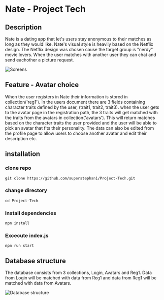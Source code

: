 # Nate - Project Tech

## Description
Nate is a dating app that let's users stay anonymous to their matches as long as they would like. Nate's visual style is heavily based on the Netflix design. The Netflix design was chosen cause the target group is "nerdy" movie lovers. When the user matches with another user they can chat and send eachother a picture request. 

![Screens](https://github.com/superstephan1/Project-Tech/blob/master/projectFiles/screens.png "Screens")

## Feature - Avatar choice

When the user registers in Nate their information is stored in collection('reg1'). In the users document there are 3 fields containing character traits defined by the user, (trait1, trait2, trait3). when the user gets to the avatar page in the registration path, the 3 traits will get matched with the traits from the avatars in collection('avatars'). This will return matches based on the character traits the user provided and the user will be able to pick an avatar that fits their personality. The data can also be edited from the profile page to allow users to choose another avatar and edit their description etc.

## installation

### clone repo
`git clone https://github.com/superstephan1/Project-Tech.git`
### change directory
`cd Project-Tech`
### Install dependencies
`npm install`
### Excecute index.js
`npm run start` 

## Database structure

The database consists from 3 collections, Login, Avatars and Reg1. Data from Login will be matched with data from Reg1 and data from Reg1 will be matched with data from Avatars. 

![Database structure](https://github.com/superstephan1/Project-Tech/blob/master/projectFiles/database.png "Database structure")